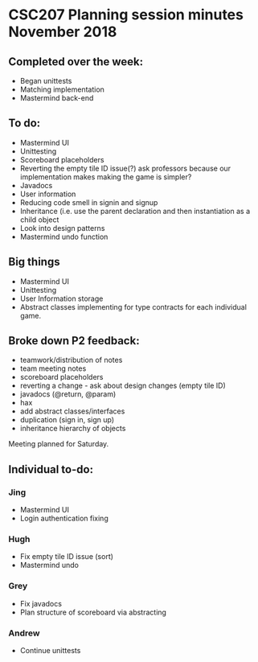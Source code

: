 # CSC207 Planning session minutes November 2018

## Completed over the week:
* Began unittests
* Matching implementation
* Mastermind back-end

## To do:
* Mastermind UI
* Unittesting
* Scoreboard placeholders
* Reverting the empty tile ID issue(?) ask professors because our implementation makes making the game is simpler?
* Javadocs
* User information
* Reducing code smell in signin and signup
* Inheritance (i.e. use the parent declaration and then instantiation as a child object
* Look into design patterns
* Mastermind undo function

## Big things
* Mastermind UI
* Unittesting
* User Information storage
* Abstract classes implementing for type contracts for each individual game.

## Broke down P2 feedback:
* teamwork/distribution of notes
* team meeting notes
* scoreboard placeholders
* reverting a change - ask about design changes (empty tile ID)
* javadocs (@return, @param)
* hax
* add abstract classes/interfaces
* duplication (sign in, sign up)
* inheritance hierarchy of objects

Meeting planned for Saturday.

## Individual to-do:
### Jing
* Mastermind UI
* Login authentication fixing

### Hugh
* Fix empty tile ID issue (sort)
* Mastermind undo

### Grey
* Fix javadocs
* Plan structure of scoreboard via abstracting

### Andrew
* Continue unittests